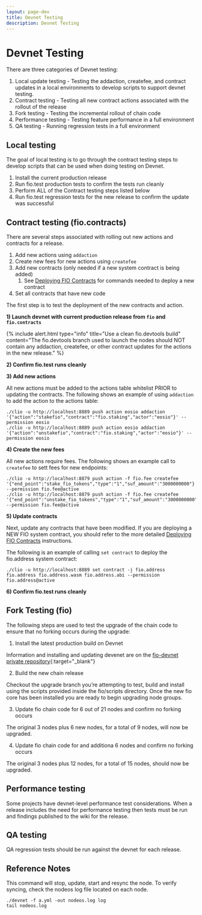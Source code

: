 ```yaml
---
layout: page-dev
title: Devnet Testing
description: Devnet Testing
---
```


# Devnet Testing

There are three categories of Devnet testing:

1. Local update testing - Testing the addaction, createfee, and contract updates in a local environments to develop scripts to support devnet testing.
2. Contract testing - Testing all new contract actions associated with the rollout of the release
3. Fork testing - Testing the incremental rollout of chain code
4. Performance testing - Testing feature performance in a full environment
5. QA testing - Running regression tests in a full environment

## Local testing

The goal of local testing is to go through the contract testing steps to develop scripts that can be used when doing testing on Devnet. 

1. Install the current production release
2. Run fio.test production tests to confirm the tests run cleanly
3. Perform ALL of the Contract testing steps listed below
4. Run fio.test regression tests for the new release to confirm the update was successful

## Contract testing (fio.contracts)

There are several steps associated with rolling out new actions and contracts for a release. 

1. Add new actions using `addaction`
2. Create new fees for new actions using `createfee`
3. Add new contracts (only needed if a new system contract is being added)
   1. See [Deploying FIO Contracts]({{site.baseurl}}/docs/developers/contract-deploying) for commands needed to deploy a new contract
4. Set all contracts that have new code

The first step is to test the deployment of the new contracts and action.

**1) Launch devnet with current production release from `fio` and `fio.contracts`**

{% include alert.html type="info" title="Use a clean fio.devtools build" content="The fio.devtools branch used to launch the nodes should NOT contain any addaction, createfee, or other contract updates for the actions in the new release." %}

**2) Confirm fio.test runs cleanly**

**3) Add new actions**

All new actions must be added to the actions table whitelist PRIOR to updating the contracts. The following shows an example of using `addaction` to add the action to the actions table:

```
./clio -u http://localhost:8889 push action eosio addaction '{"action":"stakefio","contract":"fio.staking","actor":"eosio"}' --permission eosio
./clio -u http://localhost:8889 push action eosio addaction '{"action":"unstakefio","contract":"fio.staking","actor":"eosio"}' --permission eosio
```

**4) Create the new fees**

All new actions require fees. The following shows an example call to `createfee` to sett fees for new endpoints:

```
./clio -u http://localhost:8879 push action -f fio.fee createfee '{"end_point":"stake_fio_tokens","type":"1","suf_amount":"3000000000"}' --permission fio.fee@active
./clio -u http://localhost:8879 push action -f fio.fee createfee '{"end_point":"unstake_fio_tokens","type":"1","suf_amount":"3000000000"}' --permission fio.fee@active
```

**5) Update contracts**

Next, update any contracts that have been modified. If you are deploying a NEW FIO system contract, you should refer to the more detailed [Deploying FIO Contracts]({{site.baseurl}}/docs/developers/contract-deploying) instructions.

The following is an example of calling `set contract` to deploy the fio.address system contract:

```
./clio -u http://localhost:8889 set contract -j fio.address fio.address fio.address.wasm fio.address.abi --permission fio.address@active
```

**6) Confirm fio.test runs cleanly**


## Fork Testing (fio)

The following steps are used to test the upgrade of the chain code to ensure that no forking occurs during the upgrade:

1) Install the latest production build on Devnet

Information and installing and updating devenet are on the [fio-devnet private repository](https://github.com/dapixio/fio-devnet){:target="_blank"}

2) Build the new chain release

Checkout the upgrade branch you’re attempting to test, build and install using the scripts provided inside the fio/scripts directory. Once the new fio core has been installed you are ready to begin upgrading node groups.

3) Update fio chain code for 6 out of 21 nodes and confirm no forking occurs

The original 3 nodes plus 6 new nodes, for a total of 9 nodes, will now be upgraded.

4) Update fio chain code for and additiona 6 nodes and confirm no forking occurs

The original 3 nodes plus 12 nodes, for a total of 15 nodes, should now be upgraded.

## Performance testing

Some projects have devnet-level performance test considerations. When a release includes the need for performance testing then tests must be run and findings published to the wiki for the release.

## QA testing

QA regression tests should be run against the devnet for each release. 

## Reference Notes

This command will stop, update, start and resync the node. To verify syncing, check the nodeos log file located on each node. 

```
./devnet -f a.yml -out nodeos.log log
tail nodeos.log
```
